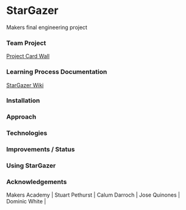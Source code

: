 # StarGazer
Makers final engineering project

### Team Project
[Project Card Wall](https://github.com/jo-quin/stargazer/projects/1)

### Learning Process Documentation
[StarGazer Wiki](https://github.com/jo-quin/stargazer.wiki.git)

### Installation

### Approach

### Technologies

### Improvements / Status

### Using StarGazer

### Acknowledgements
Makers Academy | Stuart Pethurst | Calum Darroch | Jose Quinones | Dominic White |

